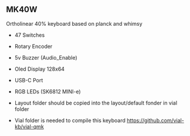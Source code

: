 ## MK40W
Ortholinear 40% keyboard based on planck and whimsy
* 47 Switches
* Rotary Encoder
* 5v Buzzer (Audio_Enable)
* Oled Display 128x64
* USB-C Port
* RGB LEDs (SK6812 MINI-e)

* Layout folder should be copied into the layout/default fonder in vial folder
* Vial folder is needed to compile this keyboard https://github.com/vial-kb/vial-qmk